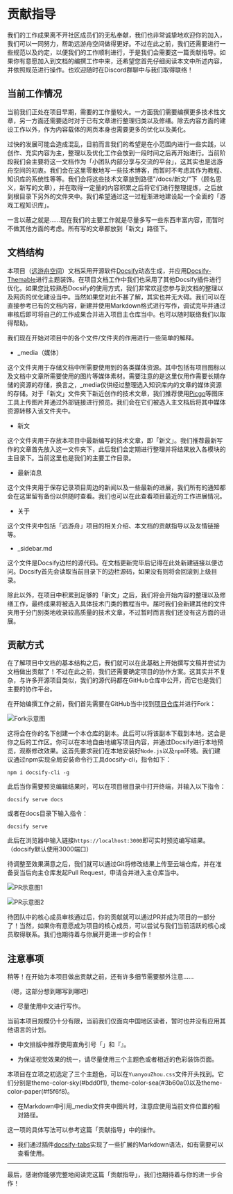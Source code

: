 # 贡献指导

我们的工作成果离不开社区成员们的无私奉献，我们也非常诚挚地欢迎你的加入，我们可以一同努力，帮助远游舟空间做得更好。不过在此之前，我们还需要进行一些规范以及约定，以便我们的工作顺利进行，于是我们会需要这一篇贡献指导。如果你有意愿加入到文档的编撰工作中来，还希望您首先仔细阅读本文中所述内容，并依照规范进行操作。也欢迎随时在Discord群聊中与我们取得联络！

## 当前工作情况

当前我们正处在项目早期，需要的工作量较大。一方面我们需要编撰更多技术性文章，另一方面还需要适时对于已有文章进行整理归类以及修缮。除去内容方面的建设工作以外，作为内容载体的网页本身也需要更多的优化以及美化。

过快的发展可能会造成混乱，目前而言我们的希望是在小范围内进行一些实践，以创作、充实内容为主，整理以及优化工作会放到一段时间之后再开始进行。当前阶段我们会主要将这一文档作为「小团队内部分享与交流的平台」，这其实也是远游舟空间的初衷。我们会在这里零散地写一些技术博客，而暂时不考虑其作为教程、知识库的系统性等等。我们会将这些技术文章放到路径"/docs/新文/"下（顾名思义，新写的文章），并在取得一定量的内容积累之后将它们进行整理提炼，之后放到根目录下另外的文件夹中。我们希望通过这一过程渐进地建设起一个全面的「游戏工程知识库」。

一言以蔽之就是……现在我们的主要工作就是尽量多写一些东西丰富内容，而暂时不做其他方面的考虑。所有写的文章都放到「新文」路径下。

## 文档结构

本项目（[远游舟空间](https://github.com/YuanyouZhou/YuanyouZhou)）文档采用开源软件[Docsify](https://docsify.js.org/#/)动态生成，并应用[Docsify-Themable](https://jhildenbiddle.github.io/docsify-themeable/#/)进行主题装饰。在项目文档工作中我们也采用了其他Docsify插件进行优化。如果您比较熟悉Docsify的使用方式，我们非常欢迎您参与到文档的整理以及网页的优化建设当中。当然如果您对此不甚了解，其实也并无大碍。我们可以在直接参考已有的文档内容，新建并使用Markdown格式进行写作，调试完毕并通过审核后即可将自己的工作成果合并进入项目主仓库当中。也可以随时联络我们以取得帮助。

我们现在开始对项目中的各个文件/文件夹的作用进行一些简单的解释。

* \_media（媒体）

这个文件夹用于存储文档中所需要使用到的各类媒体资源。其中包括有项目图标以及文档中文章所需要使用的图片等媒体素材。需要注意的是这里仅用作需要长期存储的资源的存储，换言之，\_media仅供经过整理选入知识库内的文章的媒体资源的存储。对于「新文」文件夹下新近创作的技术文章，我们推荐使用[Picgo](https://molunerfinn.com/PicGo/)等图床工具上传图片并通过外部链接进行预览。我们会在它们被选入主文档后将其中媒体资源转移入该文件夹中。

* 新文

这个文件夹用于存放本项目中最新编写的技术文章，即「新文」。我们推荐最新写作的文章首先放入这一文件夹下，此后我们会定期进行整理并将结果放入各模块的主目录下。当前这里也是我们的主要工作目录。

* 最新消息

这个文件夹用于保存记录项目周边的新闻以及一些最新的进展，我们所有的通知都会在这里留有备份以供随时查看。我们也可以在此查看项目最近的工作进展情况。

* 关于

这个文件夹中包括「远游舟」项目的相关介绍、本文档的贡献指导以及友情链接等。

* \_sidebar.md

这个文件是Docsify边栏的源代码。在文档更新完毕后记得在此处新建链接以便访问。Docsify首先会读取当前目录下的边栏源码，如果没有则将会回滚到上级目录。

除此以外，在项目中积累到足够的「新文」之后，我们将会开始内容的整理以及修缮工作，最终成果将被选入具体技术门类的教程当中。届时我们会新建其他的文件夹用于分门别类地收录较高质量的技术文章，不过暂时而言我们还没有这方面的进展。

## 贡献方式

在了解项目中文档的基本结构之后，我们就可以在此基础上开始撰写文稿并尝试为文档做出贡献了！不过在此之前，我们还需要确定项目的协作方案。这其实并不复杂，与许多开源项目类似，我们的源代码都在GitHub仓库中公开，而它也是我们主要的协作平台。

在开始编撰工作之前，我们首先需要在GitHub当中找到[项目仓库](https://github.com/YuanyouZhou/YuanyouZhou)并进行Fork：

![Fork示意图](../_media/Fork.png)

这将会在你的名下创建一个本仓库的副本。此后可以将该副本下载到本地，这会是你之后的工作区。你可以在本地自由地编写项目内容，并通过Docsify进行本地预览，观察修改效果。这首先要求我们在本地安装好`Node.js`以及`npm`环境。我们建议通过npm实现全局安装命令行工具docsify-cli，指令如下：

```shell
npm i docsify-cli -g
```

此后当你需要预览编辑结果时，可以在项目根目录中打开终端，并输入以下指令：

```shell
docsify serve docs
```

或者在docs目录下输入指令：

```shell
docsify serve
```

此后在浏览器中输入链接`https://localhost:3000`即可实时预览编写结果。（docsify默认使用3000端口）

待调整至效果满意之后，我们就可以通过Git将修改结果上传至云端仓库，并在准备妥当后向主仓库发起Pull Request，申请合并进入主仓库当中。

![PR示意图1](../_media/PR_example_1.png)

![PR示意图2](../_media/PR_example_2.png)

待团队中的核心成员审核通过后，你的贡献就可以通过PR并成为项目的一部分了！当然，如果你有意愿成为项目的核心成员，可以尝试与我们当前活跃的核心成员取得联系。我们也期待着与你展开更进一步的合作！

## 注意事项

稍等！在开始为本项目做出贡献之前，还有许多细节需要额外注意……

（嗯，这部分想到哪写到哪吧）

* 尽量使用中文进行写作。

当前本项目规模仍十分有限，当前我们仅面向中国地区读者，暂时也并没有应用其他语言的计划。

* 中文排版中推荐使用直角引号「」和『』。

* 为保证视觉效果的统一，请尽量使用三个主题色或者相近的色彩装饰页面。

本项目在立项之初选定了三个主题色，可以在`YuanyouZhou.css`文件开头找到。它们分别是theme-color-sky(#bdd0f1), theme-color-sea(#3b60a0)以及theme-color-paper(#f5f6f8)。

* 在Markdown中引用_media文件夹中图片时，注意应使用当前文件位置的相对路径。

这一项的具体写法可以参考这篇「贡献指导」中的操作。

* 我们通过插件[docsify-tabs](https://jhildenbiddle.github.io/docsify-tabs/#/)实现了一些扩展的Markdown语法，如有需要可以查看使用。

---

最后，感谢你能够完整地阅读完这篇「贡献指导」，我们也期待着与你的进一步合作！
